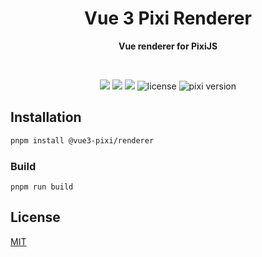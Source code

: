 <h1 align="center">Vue 3 Pixi Renderer</h1>

<p align="center">
  <strong>Vue renderer for PixiJS</strong>
</p>

<br />

<p align="center">
  <img src="https://img.shields.io/github/forks/hairyf/vue3-pixi-renderer.svg?style=flat-square" />
  <img src="https://img.shields.io/github/stars/hairyf/vue3-pixi-renderer.svg?style=flat-square" />
  <img src="https://img.shields.io/npm/dm/vue3-pixi-renderer.svg?style=flat-square" />
  <img src="https://img.shields.io/badge/license-MIT-green.svg?style=flat-square" alt="license" />
  <img src="https://img.shields.io/badge/pixi-v7+-ff69b4.svg?style=flat-square" alt="pixi version" />
</p>

## Installation

```bash
pnpm install @vue3-pixi/renderer
```

### Build

```
pnpm run build
```

## License

[MIT](/LICENSE)